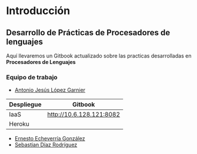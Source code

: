 # Introducción

## Desarrollo de Prácticas de Procesadores de lenguajes

Aquí llevaremos un Gitbook actualizado sobre las practicas desarrolladas en **Procesadores de Lenguajes**

### Equipo de trabajo

* [Antonio Jesús López Garnier](https://antoniogarnier.github.io)



|Despliegue|Gitbook|
|----------|-------|
|IaaS|<http://10.6.128.121:8082>|
|Heroku||

* [Ernesto Echeverría González](https://akaibf.github.io/)
* [Sebastian Díaz Rodríguez](https://alu0100893649.github.io/)
